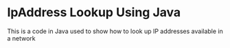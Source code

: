 # IpAddress Lookup Using Java
This is a code in Java used to show how to look up IP addresses available in a network
